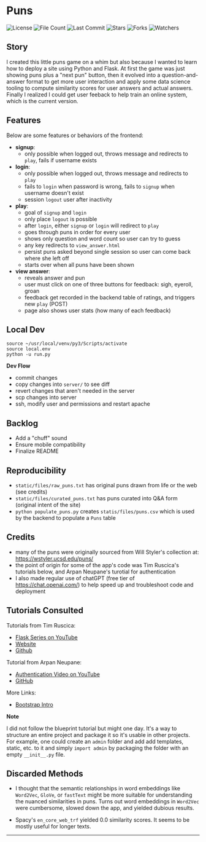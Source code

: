 # Puns

![License](https://img.shields.io/github/license/BigBangData/Puns)
![File Count](https://img.shields.io/github/directory-file-count/BigBangData/Puns)
![Last Commit](https://img.shields.io/github/last-commit/BigBangData/Puns?color=blueviolet)
![Stars](https://img.shields.io/github/stars/BigBangData/Puns?style=social)
![Forks](https://img.shields.io/github/forks/BigBangData/Puns?style=social)
![Watchers](https://img.shields.io/github/watchers/BigBangData/Puns?style=social)

## Story

I created this little puns game on a whim but also because I wanted to learn how to deploy a site using Python and Flask. At first the game was just showing puns plus a "next pun" button, then it evolved into a question-and-answer format to get more user interaction and apply some data science tooling to compute similarity scores for user answers and actual answers. Finally I realized I could get user feeback to help train an online system, which is the current version.

## Features

Below are some features or behaviors of the frontend:

- __signup__: 
  + only possible when logged out, throws message and redirects to `play`, fails if username exists
- __login__: 
  + only possible when logged out, throws message and redirects to `play`
  + fails to `login` when password is wrong, fails to `signup` when username doesn't exist
  + session `logout` user after inactivity
- __play__: 
  + goal of `signup` and `login`
  + only place `logout` is possible
  + after `login`, either `signup` or `login` will redirect to `play`
  + goes through puns in order for every user
  + shows only question and word count so user can try to guess
  + any key redirects to `view_answer.html`
  + persist puns asked beyond single session so user can come back where she left off
  + starts over when all puns have been shown
- __view answer__:
  + reveals answer and pun
  + user must click on one of three buttons for feedback: sigh, eyeroll, groan
  + feedback get recorded in the backend table of ratings, and triggers new `play` (POST)
  + page also shows user stats (how many of each feedback)


## Local Dev

```
source ~/usr/local/venv/py3/Scripts/activate
source local.env
python -u run.py
```

__Dev Flow__
- commit changes
- copy changes into `server/` to see diff
- revert changes that aren't needed in the server
- scp changes into server
- ssh, modify user and permissions and restart apache

## Backlog
- Add a "chuff" sound
- Ensure mobile compatibility
- Finalize README

## Reproducibility

- `static/files/raw_puns.txt` has original puns drawn from life or the web (see credits)
- `static/files/curated_puns.txt` has puns curated into Q&A form (original intent of the site)
- `python populate_puns.py` creates `statis/files/puns.csv` which is used by the backend to populate a `Puns` table

## Credits

- many of the puns were originally sourced from Will Styler's collection at: https://wstyler.ucsd.edu/puns/
- the point of origin for some of the app's code was Tim Ruscica's tutorials below, and Arpan Neupane's turotial for authentication
- I also made regular use of chatGPT (free tier of https://chat.openai.com/) to help speed up and troubleshoot code and deployment

## Tutorials Consulted

Tutorials from Tim Ruscica: 
- [Flask Series on YouTube](https://www.youtube.com/@TechWithTim)
- [Website](https://www.techwithtim.net)
- [Github](https://github.com/techwithtim)

Tutorial from Arpan Neupane:
- [Authentication Video on YouTube](https://www.youtube.com/watch?v=71EU8gnZqZQ)
- [GitHub](https://github.com/arpanneupane19/Python-Flask-Authentication-Tutorial/blob/main/app.py)

More Links:
- [Bootstrap Intro](https://getbootstrap.com/docs/5.3/getting-started/introduction/)

__Note__

I did not follow the blueprint tutorial but might one day. It's a way to structure an entire project and package it so it's usable in other projects. For example, one could create an `admin` folder and add add templates, static, etc. to it and simply `import admin` by packaging the folder with an empty `__init__.py` file.

## Discarded Methods

- I thought that the semantic relationships in word embeddings like `Word2Vec`, `GloVe`, or `fastText` might be more suitable for understanding the nuanced similarities in puns. Turns out word embeddings in `Word2Vec` were cumbersome, slowed down the app, and yielded dubious results. 

- Spacy's `en_core_web_trf` yielded 0.0 similarity scores. It seems to be mostly useful for longer texts.

---